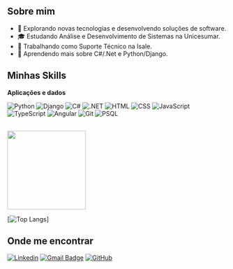 
## Sobre mim

- 🤔 Explorando novas tecnologias e desenvolvendo soluções de software.
- 🎓 Estudando Análise e Desenvolvimento de Sistemas na Unicesumar.
- 💼 Trabalhando como Suporte Técnico na Isale.
- 🌱 Aprendendo mais sobre C#/.Net e Python/Django.

## Minhas Skills

**Aplicações e dados**

![Python](https://img.shields.io/badge/Python-3776AB?style=for-the-badge&logo=python&logoColor=white
)
![Django](https://img.shields.io/badge/Django-092E20?style=for-the-badge&logo=django&logoColor=white
)
![C#](https://img.shields.io/badge/C%23-239120?style=for-the-badge&logo=c-sharp&logoColor=white
)
![.NET](https://img.shields.io/badge/.NET-5C2D91?style=for-the-badge&logo=.net&logoColor=white
)
![HTML](https://img.shields.io/badge/HTML5-E34F26?style=for-the-badge&logo=html5&logoColor=white
)
![CSS](https://img.shields.io/badge/CSS3-1572B6?style=for-the-badge&logo=css3&logoColor=white
)
![JavaScript](https://img.shields.io/badge/JavaScript-F7DF1E?style=for-the-badge&logo=javascript&logoColor=black
)
![TypeScript](https://img.shields.io/badge/TypeScript-007ACC?style=for-the-badge&logo=typescript&logoColor=white
)
![Angular](https://img.shields.io/badge/Angular-DD0031?style=for-the-badge&logo=angular&logoColor=white
)
![Git](https://img.shields.io/badge/Git-E34F26?style=for-the-badge&logo=git&logoColor=white
)
![PSQL](https://img.shields.io/badge/PostgreSQL-316192?style=for-the-badge&logo=postgresql&logoColor=white
)

<br/>

<a href="https://github.com/AlissonTZ" title="Perfil do Alisson">
  <img height="180em" src="https://github-readme-stats.vercel.app/api?username=AlissonTZ&theme=dracula&show_icons=true" />
</a>

<br/>

[![Top Langs](https://github-readme-stats.vercel.app/api/top-langs/?username=AlissonTZ&layout=donut-vertical)]


## Onde me encontrar

[![Linkedin](https://img.shields.io/badge/-AlissonTuze-blue?style=flat-square&logo=Linkedin&logoColor=white&link=https://www.linkedin.com/in/alissontuze7k/)](https://www.linkedin.com/in/alissontuze7k/)
[![Gmail Badge](https://img.shields.io/badge/-Alissontuze@gmail.com-006bed?style=flat-square&logo=Gmail&logoColor=white&link=mailto:Alissontuze@gmail.com)](mailto:Alissontuze@gmail.com)
[![GitHub](https://img.shields.io/github/followers/AlissonTZ?label=follow&style=social)](https://github.com/AlissonTZ)
